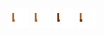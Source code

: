 ![human dark left arms-1](share/lair/human_dark_left_arms/human_dark_left_arms-1.png)
![human dark left arms-2](share/lair/human_dark_left_arms/human_dark_left_arms-2.png)
![human dark left arms-4](share/lair/human_dark_left_arms/human_dark_left_arms-4.png)
![human dark left arms-3](share/lair/human_dark_left_arms/human_dark_left_arms-3.png)
